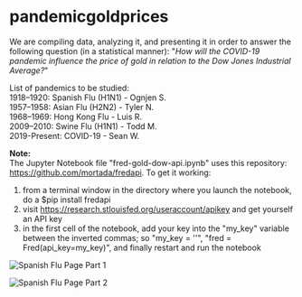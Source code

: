 # pandemicgoldprices

We are compiling data, analyzing it, and presenting it in order to answer the following question (in a statistical manner): "*How will the COVID-19 pandemic influence the price of gold in relation to the Dow Jones Industrial Average?*"  

List of pandemics to be studied:  
1918–1920: Spanish Flu (H1N1) - Ognjen S.  
1957–1958: Asian Flu (H2N2) - Tyler N.  
1968–1969: Hong Kong Flu - Luis R.  
2009–2010: Swine Flu (H1N1) - Todd M.  
2019-Present: COVID-19 - Sean W.

**Note:**  
The Jupyter Notebook file "fred-gold-dow-api.ipynb" uses this repository: https://github.com/mortada/fredapi.
To get it working:  
1) from a terminal window in the directory where you launch the notebook, do a $pip install fredapi  
2) visit https://research.stlouisfed.org/useraccount/apikey and get yourself an API key  
3) in the first cell of the notebook, add your key into the "my_key" variable between the inverted commas; so "my_key = ''", "fred = Fred(api_key=my_key)", and finally restart and run the notebook

![Spanish Flu Page Part 1](https://github.com/ognjenstrbanovic/pandemicgoldprices/blob/master/Ognjen%20Strbanovic/Spanish%20Flu%20Page%201:2.jpg?raw=true)  

![Spanish Flu Page Part 2](https://github.com/ognjenstrbanovic/pandemicgoldprices/blob/master/Ognjen%20Strbanovic/Spanish%20Flu%20Page%202:2.jpg?raw=true)  
